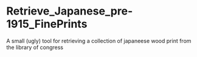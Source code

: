 # Retrieve_Japanese_pre-1915_FinePrints
A small (ugly) tool for retrieving a collection of japaneese wood print from the library of congress
